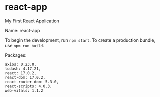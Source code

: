 # react-app
My First React Application

Name: react-app

To begin the development, run `npm start`.
To create a production bundle, use `npm run build`.

Packages:
    
    axios: 0.23.0,
    lodash: 4.17.21,
    react: 17.0.2,
    react-dom: 17.0.2,
    react-router-dom: 5.3.0,
    react-scripts: 4.0.3,
    web-vitals: 1.1.2
